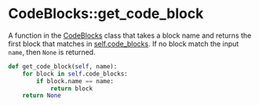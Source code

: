 # CodeBlocks::get_code_block

A function in the [CodeBlocks](class_code_blocks.o.md) class that takes a block name and returns the first block that matches in [self.code_blocks](class_code_blocks.o.md). If no block match the input `name`, then `None` is returned.


```python {name=CodeBlocks_funcs}
def get_code_block(self, name):
    for block in self.code_blocks:
        if block.name == name:
            return block
    return None
```
